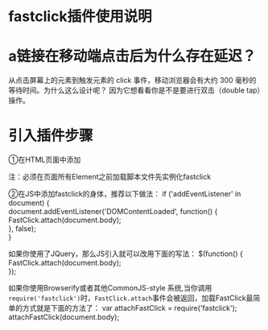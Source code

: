 # fastclick插件使用说明
# a链接在移动端点击后为什么存在延迟？
 从点击屏幕上的元素到触发元素的 click 事件，移动浏览器会有大约 300 毫秒的等待时间。为什么这么设计呢？ 因为它想看看你是不是要进行双击（double tap）操作。
# 引入插件步骤
  ①在HTML页面中添加
    <script type='application/javascript' src='/path/to/fastclick.js'></script>  
    
注：必须在页面所有Element之前加载脚本文件先实例化fastclick

  ②在JS中添加fastclick的身体，推荐以下做法：
    if ('addEventListener' in document) {  
        document.addEventListener('DOMContentLoaded', function() {  
            FastClick.attach(document.body);  
        }, false);  
    } 
    
  如果你使用了JQuery，那么JS引入就可以改用下面的写法：
    $(function() {  
        FastClick.attach(document.body);  
    }); 
    
  如果你使用Browserify或者其他CommonJS-style 系统,当你调用`require('fastclick')`时，`FastClick.attach`事件会被返回，加载FastClick最简单的方式就是下面的方法了：
    var attachFastClick = require('fastclick');  
    attachFastClick(document.body);  

